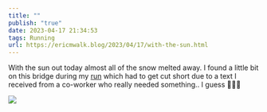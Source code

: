 ```yaml
---
title: ""
publish: "true"
date: 2023-04-17 21:34:53
tags: Running
url: https://ericmwalk.blog/2023/04/17/with-the-sun.html
---
```


With the sun out today almost all of the snow melted away. I found a little bit on this bridge during my [run](http://www.strava.com/activities/8908593498) which had to get cut short due to a text I received from a co-worker who really needed something.. I guess 🤷🏻‍♂️

![](https://ericmwalk.blog/uploads/2023/3d43f0cdf5.jpg)